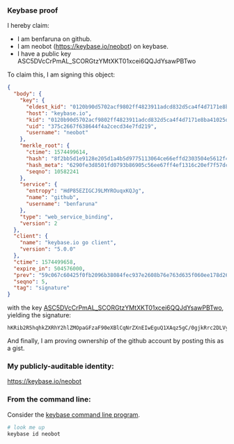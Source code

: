 
### Keybase proof

I hereby claim:

  * I am benfaruna on github.
  * I am neobot (https://keybase.io/neobot) on keybase.
  * I have a public key ASC5DVcCrPmAL_SCORGtzYMtXKT01xcei6QQJdYsawPBTwo

To claim this, I am signing this object:

```json
{
  "body": {
    "key": {
      "eldest_kid": "0120b90d5702acf9802ff4823911adcd832d5ca4f4d7171e8ba41025d62c6b03c14f0a",
      "host": "keybase.io",
      "kid": "0120b90d5702acf9802ff4823911adcd832d5ca4f4d7171e8ba41025d62c6b03c14f0a",
      "uid": "375c2667f638644f4a2cecd34e7fd219",
      "username": "neobot"
    },
    "merkle_root": {
      "ctime": 1574499614,
      "hash": "8f2bb5d1e9128e205d1a4b5d9775113064ce66effd2303504e5612f4e07878caaf19962d98444ccca8500daec47f87ef6497b2236a1e9cf0a9c0907942fb2fd7",
      "hash_meta": "6290fe3d8501fd0793b86905c56ee67ff4ef1316c20ef7f57dcdd1924e898d10",
      "seqno": 10582241
    },
    "service": {
      "entropy": "HdP85EZIGCJ9LMYROuqxKQJg",
      "name": "github",
      "username": "benfaruna"
    },
    "type": "web_service_binding",
    "version": 2
  },
  "client": {
    "name": "keybase.io go client",
    "version": "5.0.0"
  },
  "ctime": 1574499658,
  "expire_in": 504576000,
  "prev": "59c067c60425f0fb2096b38084fec937e2608b76e763d635f060ee178d26b2f9",
  "seqno": 5,
  "tag": "signature"
}
```

with the key [ASC5DVcCrPmAL_SCORGtzYMtXKT01xcei6QQJdYsawPBTwo](https://keybase.io/neobot), yielding the signature:

```
hKRib2R5hqhkZXRhY2hlZMOpaGFzaF90eXBlCqNrZXnEIwEguQ1XAqz5gC/0gjkRrc2DLVyk9NcXHoukECXWLGsDwU8Kp3BheWxvYWTESpcCBcQgWcBnxgQl8PsglrOAhP7JN+Jgi3bnY9Y18GDuF40msvnEIJQHTkn4PQlCZBYYMQtCpl9CrtepGJC2/wm1kUGiKrFmAgHCo3NpZ8RARkDbznIAiurLKf+wurneOdPws8GTHA0e8eQeZueTw3f3Ec8831q2zRgKNq4MDWzIo6nDxFh/I77Jzrwd1n+sAahzaWdfdHlwZSCkaGFzaIKkdHlwZQildmFsdWXEIFVTG32ibnZhAnlkHB38iPRrINZS7cVBoRMJOUpiC1igo3RhZ80CAqd2ZXJzaW9uAQ==

```

And finally, I am proving ownership of the github account by posting this as a gist.

### My publicly-auditable identity:

https://keybase.io/neobot

### From the command line:

Consider the [keybase command line program](https://keybase.io/download).

```bash
# look me up
keybase id neobot
```
